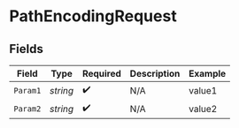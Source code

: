 # PathEncodingRequest


## Fields

| Field              | Type               | Required           | Description        | Example            |
| ------------------ | ------------------ | ------------------ | ------------------ | ------------------ |
| `Param1`           | *string*           | :heavy_check_mark: | N/A                | value1             |
| `Param2`           | *string*           | :heavy_check_mark: | N/A                | value2             |